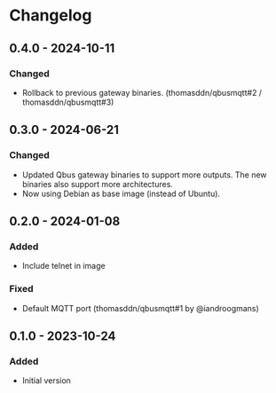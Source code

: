 # Changelog

## 0.4.0 - 2024-10-11

### Changed

- Rollback to previous gateway binaries. (thomasddn/qbusmqtt#2 / thomasddn/qbusmqtt#3)


## 0.3.0 - 2024-06-21

### Changed

- Updated Qbus gateway binaries to support more outputs. The new binaries also support more architectures.
- Now using Debian as base image (instead of Ubuntu).


## 0.2.0 - 2024-01-08

### Added

- Include telnet in image

### Fixed

- Default MQTT port (thomasddn/qbusmqtt#1 by @iandroogmans)


## 0.1.0 - 2023-10-24

### Added

- Initial version
